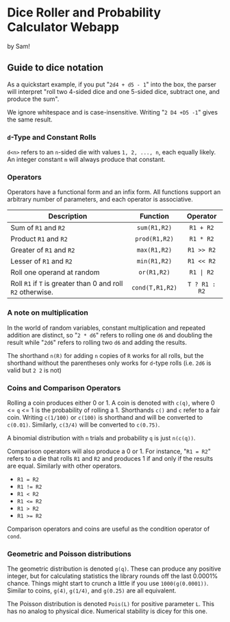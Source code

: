 # Dice Roller and Probability Calculator Webapp

by Sam!

## Guide to dice notation

As a quickstart example, if you put "`2d4 + d5 - 1`" into the box, the parser
will interpret "roll two 4-sided dice and one 5-sided dice, subtract one, and
produce the sum".

We ignore whitespace and is case-insensitive. Writing "`2 D4 +D5 -1`" gives the
same result.

### `d`-Type and Constant Rolls

`d<n>` refers to an `n`-sided die with values `1, 2, ..., n`, each equally
likely. An integer constant `m` will always produce that constant.

### Operators

Operators have a functional form and an infix form. All functions support an
arbitrary number of parameters, and each operator is associative.

| Description | Function | Operator |
| ----------- | :------: | :------: |
| Sum of `R1` and `R2` | `sum(R1,R2)` | `R1 + R2` |
| Product `R1` and `R2` | `prod(R1,R2)` | `R1 * R2` |
| Greater of `R1` and `R2` | `max(R1,R2)` | `R1 >> R2` |
| Lesser of `R1` and `R2` | `min(R1,R2)` | `R1 << R2` |
| Roll one operand at random | `or(R1,R2)` | `R1 \| R2` |
| Roll `R1` if `T` is greater than 0 and roll `R2` otherwise. | `cond(T,R1,R2)` | `T ? R1 : R2` |

### A note on multiplication

In the world of random variables, constant multiplication and repeated addition
are distinct, so "`2 * d6`" refers to rolling one `d6` and doubling the result
while "`2d6`" refers to rolling two `d6` and adding the results.

The shorthand `n(R)` for adding `n` copies of `R` works for all rolls, but the
shorthand without the parentheses only works for `d`-type rolls (i.e. `2d6` is
valid but `2 2` is not)

### Coins and Comparison Operators

Rolling a coin produces either 0 or 1. A coin is denoted with `c(q)`, where
0 <= `q` <= 1 is the probability of rolling a 1. Shorthands `c()` and `c` refer
to a fair coin. Writing `c(1/100)` or `c(100)` is shorthand and will be
converted to `c(0.01)`. Similarly, `c(3/4)` will be converted to `c(0.75)`.

A binomial distribution with `n` trials and probability `q` is just `n(c(q))`.

Comparison operators will also produce a 0 or 1. For instance, "`R1 = R2`"
refers to a die that rolls `R1` and `R2` and produces 1 if and only if the
results are equal. Similarly with other operators.

*   `R1 = R2`
*   `R1 != R2`
*   `R1 < R2`
*   `R1 <= R2`
*   `R1 > R2`
*   `R1 >= R2`

Comparison operators and coins are useful as the condition operator of `cond`.

### Geometric and Poisson distributions

The geometric distribution is denoted `g(q)`. These can produce any positive
integer, but for calculating statistics the library rounds off the last 0.0001%
chance. Things might start to crunch a little if you use `1000(g(0.0001))`.
Similar to coins, `g(4)`, `g(1/4)`, and `g(0.25)` are all equivalent.

The Poisson distribution is denoted `Pois(L)` for positive parameter `L`. This
has no analog to physical dice. Numerical stability is dicey for this one.